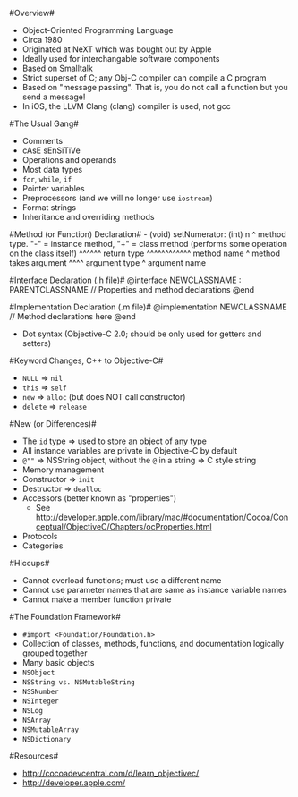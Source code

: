 #Overview#
* Object-Oriented Programming Language
* Circa 1980
* Originated at NeXT which was bought out by Apple
* Ideally used for interchangable software components
* Based on Smalltalk
* Strict superset of C; any Obj-C compiler can compile a C program
* Based on "message passing".  That is, you do not call a function but you send a message!
* In iOS, the LLVM Clang (clang) compiler is used, not gcc

#The Usual Gang#
* Comments
* cAsE sEnSiTiVe
* Operations and operands
* Most data types
* `for`, `while`, `if`
* Pointer variables
* Preprocessors (and we will no longer use `iostream`)
* Format strings
* Inheritance and overriding methods

#Method (or Function) Declaration#
    - (void) setNumerator: (int) n
    ^ method type. "-" = instance method, "+" = class method (performs some operation on the class itself)
      ^^^^^^ return type
             ^^^^^^^^^^^^ method name
                         ^ method takes argument
                           ^^^^ argument type
                                 ^ argument name

#Interface Declaration (.h file)#
    @interface NEWCLASSNAME : PARENTCLASSNAME
      // Properties and method declarations
    @end

#Implementation Declaration (.m file)#
    @implementation NEWCLASSNAME
      // Method declarations here
    @end

* Dot syntax (Objective-C 2.0; should be only used for getters and setters)

#Keyword Changes, C++ to Objective-C#
* `NULL` => `nil`
* `this` => `self`
* `new` => `alloc` (but does NOT call constructor)
* `delete` => `release`

#New (or Differences)#
* The `id` type => used to store an object of any type
* All instance variables are private in Objective-C by default
* `@""` => NSString object, without the `@` in a string => C style string
* Memory management
* Constructor => `init`
* Destructor => `dealloc`
* Accessors (better known as "properties")
  * See http://developer.apple.com/library/mac/#documentation/Cocoa/Conceptual/ObjectiveC/Chapters/ocProperties.html
* Protocols
* Categories

#Hiccups#
* Cannot overload functions; must use a different name
* Cannot use parameter names that are same as instance variable names
* Cannot make a member function private

#The Foundation Framework#
* `#import <Foundation/Foundation.h>`
* Collection of classes, methods, functions, and documentation logically grouped together
* Many basic objects
* `NSObject`
* `NSString vs. NSMutableString`
* `NSSNumber`
* `NSInteger`
* `NSLog`
* `NSArray`
* `NSMutableArray`
* `NSDictionary`

#Resources#
* http://cocoadevcentral.com/d/learn_objectivec/
* http://developer.apple.com/
